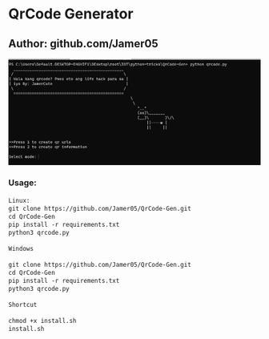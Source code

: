 # QrCode Generator
## Author: github.com/Jamer05

![sh](https://github.com/Jamer05/QrCode-Gen/blob/main/assets/me.png?raw=true)

### Usage:
```
Linux:
git clone https://github.com/Jamer05/QrCode-Gen.git
cd QrCode-Gen
pip install -r requirements.txt
python3 qrcode.py

Windows

git clone https://github.com/Jamer05/QrCode-Gen.git
cd QrCode-Gen
pip install -r requirements.txt
python3 qrcode.py

Shortcut

chmod +x install.sh
install.sh
```
